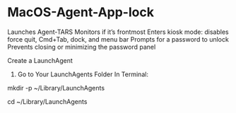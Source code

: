 # MacOS-Agent-App-lock

Launches Agent-TARS
Monitors if it’s frontmost
Enters kiosk mode: disables force quit, Cmd+Tab, dock, and menu bar
Prompts for a password to unlock
Prevents closing or minimizing the password panel

Create a LaunchAgent
1. Go to Your LaunchAgents Folder
In Terminal:

mkdir -p ~/Library/LaunchAgents

cd ~/Library/LaunchAgents
